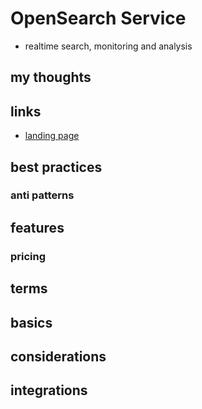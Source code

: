 # OpenSearch Service

- realtime search, monitoring and analysis

## my thoughts

## links

- [landing page](https://aws.amazon.com/opensearch-service/?did=ap_card&trk=ap_card)

## best practices

### anti patterns

## features

### pricing

## terms

## basics

## considerations

## integrations

